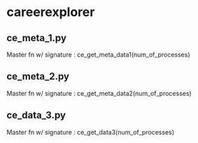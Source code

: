 # careerexplorer

## ce_meta_1.py
Master fn w/ signature : ce_get_meta_data1(num_of_processes)

## ce_meta_2.py
Master fn w/ signature : ce_get_meta_data2(num_of_processes)

## ce_data_3.py
Master fn w/ signature : ce_get_data3(num_of_processes)
